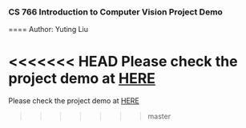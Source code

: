 ### CS 766 Introduction to Computer Vision Project Demo
====
Author: Yuting Liu

<<<<<<< HEAD
Please check the project demo at [HERE](https://fishball1121.github.io)
=======
Please check the project demo at [HERE](https://fishball1121.github.io/Contour-Detection)
>>>>>>> master
